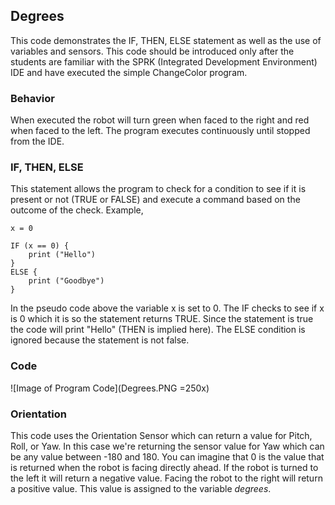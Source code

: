 ## Degrees

This code demonstrates the IF, THEN, ELSE statement as well as the use of variables and sensors. This code should be introduced only after the students are familiar with the SPRK (Integrated Development Environment) IDE and have executed the simple ChangeColor program.

### Behavior

When executed the robot will turn green when faced to the right and red when faced to the left. The program executes continuously until stopped from the IDE.

### IF, THEN, ELSE

This statement allows the program to check for a condition to see if it is present or not (TRUE or FALSE) and execute a command based on the outcome of the check. Example,

	x = 0

	IF (x == 0) {
		print ("Hello")
	}
	ELSE {
		print ("Goodbye")
	}

In the pseudo code above the variable x is set to 0. The IF checks to see if x is 0 which it is so the statement returns TRUE. Since the statement is true the code will print "Hello" (THEN is implied here). The ELSE condition is ignored because the statement is not false.

### Code

![Image of Program Code](Degrees.PNG =250x)


### Orientation

This code uses the Orientation Sensor which can return a value for Pitch, Roll, or Yaw. In this case we're returning the sensor value for Yaw which can be any value between -180 and 180. You can imagine that 0 is the value that is returned when the robot is facing directly ahead. If the robot is turned to the left it will return a negative value. Facing the robot to the right will return a positive value. This value is assigned to the variable *degrees*.
